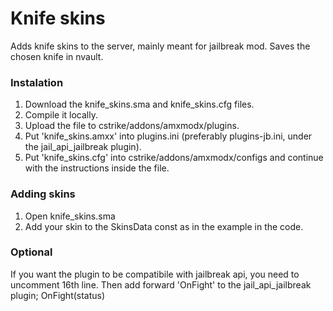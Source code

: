# Knife skins
Adds knife skins to the server, mainly meant for jailbreak mod.
Saves the chosen knife in nvault.

### Instalation
1. Download the knife_skins.sma and knife_skins.cfg files.
2. Compile it locally.
3. Upload the file to cstrike/addons/amxmodx/plugins.
4. Put 'knife_skins.amxx' into plugins.ini (preferably plugins-jb.ini, under the jail_api_jailbreak plugin).
5. Put 'knife_skins.cfg' into cstrike/addons/amxmodx/configs and continue with the instructions inside the file.

### Adding skins
1. Open knife_skins.sma
2. Add your skin to the SkinsData const as in the example in the code.

### Optional
If you want the plugin to be compatibile with jailbreak api, you need to uncomment 16th line.
Then add forward 'OnFight' to the jail_api_jailbreak plugin; OnFight(status)